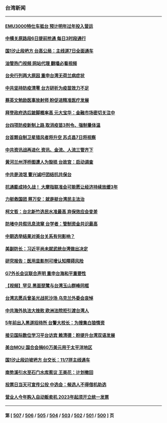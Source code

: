 ### 台湾新闻
---
#### [EMU3000特仕车抵台 预计明年过年投入营运](../../pages/ncid1349361/n13860569.md?11070045) 
#### [中横关原路段6日提前抢通 每日3时段通行](../../pages/ncid1349361/n13860568.md?11070045) 
#### [国1汐止段坍方 台高公局：主线道7日全面通车](../../pages/ncid1349361/n13860576.md?11070045) 
#### [油管热门视频 网站代理 翻墙必看视频](http://150.230.27.170:81/youtube.html?11070045)
#### [台央行列两大原因 重申台湾无荷兰病症状](../../pages/ncid1349361/n13860546.md?11070045) 
#### [中共坚持防疫清零 台方研析为疫苗效力不足](../../pages/ncid1349361/n13860548.md?11070045) 
#### [蔡英文勉励医事放射师 盼促进精准医疗发展](../../pages/ncid1349361/n13860549.md?11070045) 
#### [拜登政府选后跛脚概率高 元大宝华：金融市场密切关注中](../../pages/ncid1349361/n13860529.md?11070045) 
#### [台四项防疫新制上路 取消疫苗3剂令、强制量体温](../../pages/ncid1349361/n13860531.md?11070045) 
#### [台首颗自制卫星猎风者将升空 苏贞昌7日将视察](../../pages/ncid1349361/n13860532.md?11070045) 
#### [中共资讯战再进化  资讯、金流、人流三管齐下](../../pages/ncid1349361/n13860533.md?11070045) 
#### [黄河兰州浮桥图遭人为毁损 台故宫：启动调查](../../pages/ncid1349361/n13860508.md?11070045) 
#### [中共是流氓 曹兴诚吁团结抗共保台](../../pages/ncid1349361/n13860518.md?11070045) 
#### [抗通膨成持久战！ 大摩指联准会可能愿让经济持续放缓3年](../../pages/ncid1349361/n13860511.md?11070045) 
#### [力挺救国团 蒋万安：就是挺台湾民主法治](../../pages/ncid1349361/n13860513.md?11070045) 
#### [柯文哲：台北新竹选民水准最高 弃保效应会变差](../../pages/ncid1349361/n13860514.md?11070045) 
#### [防堵中共假讯息流窜 台学者：管制资金共识最高](../../pages/ncid1349361/n13860471.md?11070045) 
#### [中期选举结果对美台关系有何影响？](../../pages/ncid1349361/n13859857.md?11070045) 
#### [美副防长：习近平尚未就武统台湾做出决定](../../pages/ncid1349361/n13860294.md?11070045) 
#### [研究报告：医用显影剂可增认知障碍风险](../../pages/ncid1349361/n13860019.md?11070045) 
#### [G7外长会议联合声明 重申台海和平重要性](../../pages/ncid1349361/n13860108.md?11070045) 
#### [【视频】罕见 黑面琵鹭与台湾玉山群峰同框](../../pages/ncid1349361/n13858111.md?11070045) 
#### [台湾志愿兵曾圣光战死沙场 乌克兰外委会哀悼](../../pages/ncid1349361/n13859963.md?11070045) 
#### [中共海外执法大挫败 欧洲法院拒引渡台湾人](../../pages/ncid1349361/n13859684.md?11070045) 
#### [5年前出入黑道招待所 台警大校长：为搜集白狼情资](../../pages/ncid1349361/n13859627.md?11070045) 
#### [接见国际数位学习平台访宾 赖清德：盼提升台湾双语发展](../../pages/ncid1349361/n13859645.md?11070045) 
#### [美台MOU 国合会捐60万美元用于太平洋地区](../../pages/ncid1349361/n13859644.md?11070045) 
#### [国1汐止段边坡坍方 台交长：11/7拼主线通车](../../pages/ncid1349361/n13859648.md?11070045) 
#### [南势溪引水至石门水库惹议 王美花：计划撤回](../../pages/ncid1349361/n13859643.md?11070045) 
#### [投票日当天可宣传公投 中选会：候选人不得借机助选](../../pages/ncid1349361/n13859626.md?11070045) 
#### [营业人今年购入自动贩卖机 2023年起须开立统一发票](../../pages/ncid1349361/n13859650.md?11070045) 

---
#### 第 [ [507](./507.md?11070045) / [506](./506.md?11070045) / [505](./505.md?11070045) / [504](./504.md?11070045) / [503](./503.md?11070045) / [502](./502.md?11070045) / [501](./501.md?11070045) / [500](./500.md?11070045) ] 页
